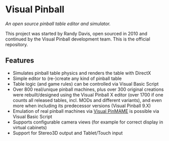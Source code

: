 # Visual Pinball

*An open source pinball table editor and simulator.*

This project was started by Randy Davis, open sourced in 2010 and continued by the Visual Pinball development team. This is the official repository.

## Features

- Simulates pinball table physics and renders the table with DirectX
- Simple editor to (re-)create any kind of pinball table
- Table logic (and game rules) can be controlled via Visual Basic Script
- Over 800 real/unique pinball machines, plus over 300 original creations were rebuilt/designed using the Visual Pinball X editor (over 1700 if one counts all released tables, incl. MODs and different variants), and even more when including its predecessor versions (Visual Pinball 9.X)
- Emulation of real pinball machines via [Visual PinMAME](https://github.com/vpinball/pinmame) is possible via Visual Basic Script
- Supports configurable camera views (for example for correct display in virtual cabinets)
- Support for Stereo3D output and Tablet/Touch input